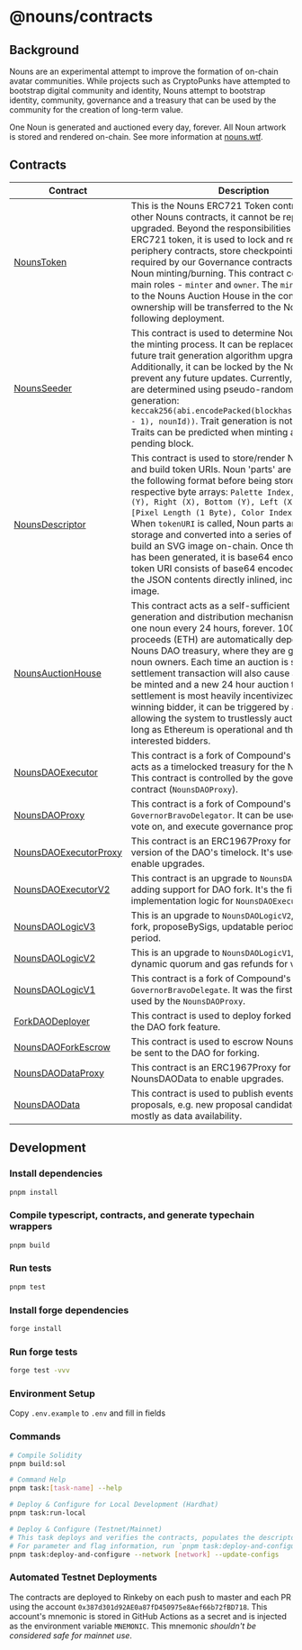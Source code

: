 # @nouns/contracts

## Background

Nouns are an experimental attempt to improve the formation of on-chain avatar communities. While projects such as CryptoPunks have attempted to bootstrap digital community and identity, Nouns attempt to bootstrap identity, community, governance and a treasury that can be used by the community for the creation of long-term value.

One Noun is generated and auctioned every day, forever. All Noun artwork is stored and rendered on-chain. See more information at [nouns.wtf](https://nouns.wtf/).

## Contracts

| Contract                                                                  | Description                                                                                                                                                                                                                                                                                                                                                                                                                                                                                                                                                                                                                             | Address                                                                                                               |
| ------------------------------------------------------------------------- | --------------------------------------------------------------------------------------------------------------------------------------------------------------------------------------------------------------------------------------------------------------------------------------------------------------------------------------------------------------------------------------------------------------------------------------------------------------------------------------------------------------------------------------------------------------------------------------------------------------------------------------- | --------------------------------------------------------------------------------------------------------------------- |
| [NounsToken](./contracts/NounsToken.sol)                                  | This is the Nouns ERC721 Token contract. Unlike other Nouns contracts, it cannot be replaced or upgraded. Beyond the responsibilities of a standard ERC721 token, it is used to lock and replace periphery contracts, store checkpointing data required by our Governance contracts, and control Noun minting/burning. This contract contains two main roles - `minter` and `owner`. The `minter` will be set to the Nouns Auction House in the constructor and ownership will be transferred to the Nouns DAO following deployment.                                                                                                    | [0x9C8fF314C9Bc7F6e59A9d9225Fb22946427eDC03](https://etherscan.io/address/0x9C8fF314C9Bc7F6e59A9d9225Fb22946427eDC03) |
| [NounsSeeder](./contracts/NounsSeeder.sol)                                | This contract is used to determine Noun traits during the minting process. It can be replaced to allow for future trait generation algorithm upgrades. Additionally, it can be locked by the Nouns DAO to prevent any future updates. Currently, Noun traits are determined using pseudo-random number generation: `keccak256(abi.encodePacked(blockhash(block.number - 1), nounId))`. Trait generation is not truly random. Traits can be predicted when minting a Noun on the pending block.                                                                                                                                          | [0xCC8a0FB5ab3C7132c1b2A0109142Fb112c4Ce515](https://etherscan.io/address/0xCC8a0FB5ab3C7132c1b2A0109142Fb112c4Ce515) |
| [NounsDescriptor](./contracts/NounsDescriptor.sol)                        | This contract is used to store/render Noun artwork and build token URIs. Noun 'parts' are compressed in the following format before being stored in their respective byte arrays: `Palette Index, Bounds [Top (Y), Right (X), Bottom (Y), Left (X)] (4 Bytes), [Pixel Length (1 Byte), Color Index (1 Byte)][]`. When `tokenURI` is called, Noun parts are read from storage and converted into a series of SVG rects to build an SVG image on-chain. Once the entire SVG has been generated, it is base64 encoded. The token URI consists of base64 encoded data URI with the JSON contents directly inlined, including the SVG image. | [0x0Cfdb3Ba1694c2bb2CFACB0339ad7b1Ae5932B63](https://etherscan.io/address/0x0Cfdb3Ba1694c2bb2CFACB0339ad7b1Ae5932B63) |
| [NounsAuctionHouse](./contracts/NounsAuctionHouse.sol)                    | This contract acts as a self-sufficient noun generation and distribution mechanism, auctioning one noun every 24 hours, forever. 100% of auction proceeds (ETH) are automatically deposited in the Nouns DAO treasury, where they are governed by noun owners. Each time an auction is settled, the settlement transaction will also cause a new noun to be minted and a new 24 hour auction to begin. While settlement is most heavily incentivized for the winning bidder, it can be triggered by anyone, allowing the system to trustlessly auction nouns as long as Ethereum is operational and there are interested bidders.       | [0xF15a943787014461d94da08aD4040f79Cd7c124e](https://etherscan.io/address/0xF15a943787014461d94da08aD4040f79Cd7c124e) |
| [NounsDAOExecutor](./contracts/governance/NounsDAOExecutor.sol)           | This contract is a fork of Compound's `Timelock`. It acts as a timelocked treasury for the Nouns DAO. This contract is controlled by the governance contract (`NounsDAOProxy`).                                                                                                                                                                                                                                                                                                                                                                                                                                                         | [0x0BC3807Ec262cB779b38D65b38158acC3bfedE10](https://etherscan.io/address/0x0BC3807Ec262cB779b38D65b38158acC3bfedE10) |
| [NounsDAOProxy](./contracts/governance/NounsDAOProxy.sol)                 | This contract is a fork of Compound's `GovernorBravoDelegator`. It can be used to create, vote on, and execute governance proposals.                                                                                                                                                                                                                                                                                                                                                                                                                                                                                                    | [0x6f3E6272A167e8AcCb32072d08E0957F9c79223d](https://etherscan.io/address/0x6f3E6272A167e8AcCb32072d08E0957F9c79223d) |
| [NounsDAOExecutorProxy](./contracts/governance/NounsDAOExecutorProxy.sol) | This contract is an ERC1967Proxy for the second version of the DAO's timelock. It's used as a proxy to enable upgrades.                                                                                                                                                                                                                                                                                                                                                                                                                                                                                                                  | [0xb1a32FC9F9D8b2cf86C068Cae13108809547ef71](https://etherscan.io/address/0xb1a32FC9F9D8b2cf86C068Cae13108809547ef71) |
| [NounsDAOExecutorV2](./contracts/governance/NounsDAOExecutorV2.sol)       | This contract is an upgrade to `NounsDAOExecutor`, adding support for DAO fork. It's the first implementation logic for `NounsDAOExecutorProxy`.                                                                                                                                                                                                                                                                                                                                                                                                                                                                                        | [0x0FB7CF84F171154cBC3F553aA9Df9b0e9076649D](https://etherscan.io/address/0x0FB7CF84F171154cBC3F553aA9Df9b0e9076649D) |
| [NounsDAOLogicV3](./contracts/governance/NounsDAOLogicV3.sol)             | This is an upgrade to `NounsDAOLogicV2`, adding DAO fork, proposeBySigs, updatable period & objection period.                                                                                                                                                                                                                                                                                                                                                                                                                                                                                                                           | [0xdD1492570beb290a2f309541e1fDdcaAA3f00B61](https://etherscan.io/address/0xdD1492570beb290a2f309541e1fDdcaAA3f00B61) |
| [NounsDAOLogicV2](./contracts/governance/NounsDAOLogicV2.sol)             | This is an upgrade to `NounsDAOLogicV1`, adding dynamic quorum and gas refunds for voting.                                                                                                                                                                                                                                                                                                                                                                                                                                                                                                                                              | [0x51C7D7C47E440d937208bD987140D6db6B1E4051](https://etherscan.io/address/0x51C7D7C47E440d937208bD987140D6db6B1E4051) |
| [NounsDAOLogicV1](./contracts/governance/NounsDAOLogicV1.sol)             | This contract is a fork of Compound's `GovernorBravoDelegate`. It was the first logic contract used by the `NounsDAOProxy`.                                                                                                                                                                                                                                                                                                                                                                                                                                                                                                             | [0xa43aFE317985726E4e194eb061Af77fbCb43F944](https://etherscan.io/address/0xa43aFE317985726E4e194eb061Af77fbCb43F944) |
| [ForkDAODeployer](./contracts/governance/fork/ForkDAODeployer.sol)        | This contract is used to deploy forked DAO as part of the DAO fork feature.                                                                                                                                                                                                                                                                                                                                                                                                                                                                                                                                                             | [0xcD65e61f70e0b1Aa433ca1d9A6FC2332e9e73cE3](https://etherscan.io/address/0xcd65e61f70e0b1aa433ca1d9a6fc2332e9e73ce3) |
| [NounsDAOForkEscrow](./contracts/governance/fork/NounsDAOForkEscrow.sol)  | This contract is used to escrow Nouns intended to be sent to the DAO for forking.                                                                                                                                                                                                                                                                                                                                                                                                                                                                                                                                                       | [0x44d97D22B3d37d837cE4b22773aAd9d1566055D9](https://etherscan.io/address/0x44d97D22B3d37d837cE4b22773aAd9d1566055D9) |
| [NounsDAODataProxy](./contracts/governance/data/NounsDAODataProxy.sol)    | This contract is an ERC1967Proxy for NounsDAOData to enable upgrades.                                                                                                                                                                                                                                                                                                                                                                                                                                                                                                                                                                   | [0xf790A5f59678dd733fb3De93493A91f472ca1365](https://etherscan.io/address/0xf790A5f59678dd733fb3De93493A91f472ca1365) |
| [NounsDAOData](./contracts/governance/data/NounsDAOData.sol)              | This contract is used to publish events related to proposals, e.g. new proposal candidates. It is meant mostly as data availability.                                                                                                                                                                                                                                                                                                                                                                                                                                                                                                    | [0x26d6cD86c1F30aD528c67300bD7ACf48F23F9EB6](https://etherscan.io/address/0x26d6cd86c1f30ad528c67300bd7acf48f23f9eb6) |

## Development

### Install dependencies

```sh
pnpm install
```

### Compile typescript, contracts, and generate typechain wrappers

```sh
pnpm build
```

### Run tests

```sh
pnpm test
```

### Install forge dependencies

```sh
forge install
```

### Run forge tests

```sh
forge test -vvv
```

### Environment Setup

Copy `.env.example` to `.env` and fill in fields

### Commands

```sh
# Compile Solidity
pnpm build:sol

# Command Help
pnpm task:[task-name] --help

# Deploy & Configure for Local Development (Hardhat)
pnpm task:run-local

# Deploy & Configure (Testnet/Mainnet)
# This task deploys and verifies the contracts, populates the descriptor, and transfers contract ownership.
# For parameter and flag information, run `pnpm task:deploy-and-configure --help`.
pnpm task:deploy-and-configure --network [network] --update-configs
```

### Automated Testnet Deployments

The contracts are deployed to Rinkeby on each push to master and each PR using the account `0x387d301d92AE0a87fD450975e8Aef66b72fBD718`. This account's mnemonic is stored in GitHub Actions as a secret and is injected as the environment variable `MNEMONIC`. This mnemonic _shouldn't be considered safe for mainnet use_.
